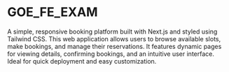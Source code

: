 # GOE_FE_EXAM
A simple, responsive booking platform built with Next.js and styled using Tailwind CSS. This web application allows users to browse available slots, make bookings, and manage their reservations. It features dynamic pages for viewing details, confirming bookings, and an intuitive user interface. Ideal for quick deployment and easy customization.
